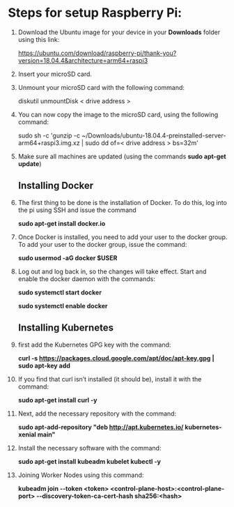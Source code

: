 # Steps for setup Raspberry Pi:

1) Download the Ubuntu image for your device in your **Downloads** folder using this link:
   
   https://ubuntu.com/download/raspberry-pi/thank-you?version=18.04.4&architecture=arm64+raspi3
2) Insert your microSD card.
   
3) Unmount your microSD card with the following command:

    diskutil unmountDisk < drive address >

4)  You can now copy the image to the microSD card, using the following command:
   
    sudo sh -c 'gunzip -c ~/Downloads/ubuntu-18.04.4-preinstalled-server-arm64+raspi3.img.xz | sudo dd of=< drive address > bs=32m'

5) Make sure all machines are updated (using the commands **sudo apt-get update**)
   
   ## Installing Docker
1) The first thing to be done is the installation of Docker. To do this, log into the pi using SSH and issue the command 
   
   **sudo apt-get install docker.io**
2) Once Docker is installed, you need to add your user to the docker group. To add your user to the docker group, issue the command:
   
    **sudo usermod -aG docker $USER**
3) Log out and log back in, so the changes will take effect.
Start and enable the docker daemon with the commands:

    **sudo systemctl start docker**

    **sudo systemctl enable docker**
   ## Installing Kubernetes
1) first add the Kubernetes GPG key with the command:
   
   **curl -s https://packages.cloud.google.com/apt/doc/apt-key.gpg | sudo apt-key add**
2) If you find that curl isn’t installed (it should be), install it with the command:
   
   **sudo apt-get install curl -y**
3) Next, add the necessary repository with the command:
   
   **sudo apt-add-repository "deb http://apt.kubernetes.io/ kubernetes-xenial main"**
4) Install the necessary software with the command:
   
   **sudo apt-get install kubeadm kubelet kubectl -y**
   
5) Joining Worker Nodes using this command:
   
    **kubeadm join --token \<token> \<control-plane-host>:\<control-plane-port> --discovery-token-ca-cert-hash sha256:\<hash>**
